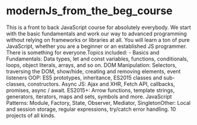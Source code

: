 # modernJs_from_the_beg_course

This is a front to back JavaScript course for absolutely everybody. We start with the basic fundamentals and work our way to advanced programming without relying on frameworks or libraries at all. You will learn a ton of pure JavaScript, whether you are a beginner or an established JS programmer. There is something for everyone.Topics included: - Basics and Fundamentals: Data types, let and const variables, functions, conditionals, loops, object literals, arrays, and so on. DOM Manipulation: Selectors, traversing the DOM, show/hide, creating and removing elements, event listeners OOP: ES5 prototypes, inheritance, ES2015 classes and sub-classes, constructors. Async JS: Ajax and XHR, Fetch API, callbacks, promises, async / await. ES2015+: Arrow functions, template strings, generators, iterators, maps and sets, symbols and more. JavaScript Patterns: Module, Factory, State, Observer, Mediator, SingletonOther: Local and session storage, regular expressions, try/catch error handling. 10 projects of all kinds.

